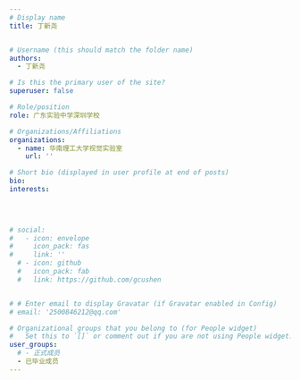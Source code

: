 ```yaml
---
# Display name
title: 丁新尧


# Username (this should match the folder name)
authors:
  - 丁新尧 

# Is this the primary user of the site?
superuser: false

# Role/position
role: 广东实验中学深圳学校

# Organizations/Affiliations
organizations:
  - name: 华南理工大学视觉实验室
    url: ''

# Short bio (displayed in user profile at end of posts)
bio: 
interests:
  
  


# social:
#   - icon: envelope
#     icon_pack: fas
#     link: ''
  # - icon: github
  #   icon_pack: fab
  #   link: https://github.com/gcushen


# # Enter email to display Gravatar (if Gravatar enabled in Config)
# email: '2500846212@qq.com'

# Organizational groups that you belong to (for People widget)
#   Set this to `[]` or comment out if you are not using People widget.
user_groups:
  # - 正式成员
  - 已毕业成员
---
```

<!-- 阿里巴巴淘天集团工作。 -->



